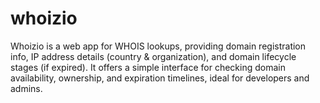 # whoizio
Whoizio is a web app for WHOIS lookups, providing domain registration info, IP address details (country &amp; organization), and domain lifecycle stages (if expired). It offers a simple interface for checking domain availability, ownership, and expiration timelines, ideal for developers and admins.
